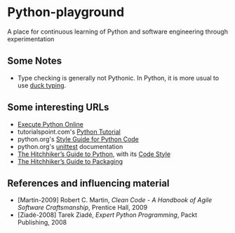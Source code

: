 # Python-playground

A place for continuous learning of Python and software engineering through experimentation

## Some Notes

- Type checking is generally not Pythonic. In Python, it is more usual to use [duck typing](https://en.m.wikipedia.org/wiki/Duck_typing).

## Some interesting URLs

- [Execute Python Online](http://www.compileonline.com/execute_python_online.php)
- tutorialspoint.com's [Python Tutorial](https://www.tutorialspoint.com/python) 
- python.org's [Style Guide for Python Code](https://www.python.org/dev/peps/pep-0008/)
- python.org's [unittest](https://docs.python.org/3/library/unittest.html) documentation
- [The Hitchhiker’s Guide to Python](https://docs.python-guide.org/), with its [Code Style](https://docs.python-guide.org/writing/style/)
- [The Hitchhiker’s Guide to Packaging](https://the-hitchhikers-guide-to-packaging.readthedocs.io/en/latest/)

## References and influencing material

- [Martin-2009] Robert C. Martin, _Clean Code - A Handbook of Agile Software Craftsmanship_, Prentice Hall, 2009
- [Ziadé-2008] Tarek Ziadé, _Expert Python Programming_, Packt Publishing, 2008
